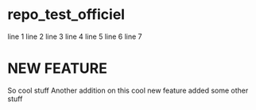 # repo_test_officiel
line 1
line 2
line 3
line 4
line 5
line 6
line 7

# NEW FEATURE
So cool stuff
Another addition on this cool new feature
added some other stuff